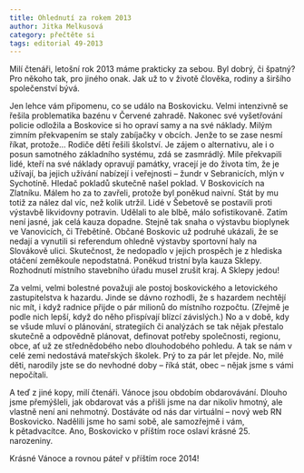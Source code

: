 ```yaml
---
title: Ohlednutí za rokem 2013
author: Jitka Melkusová
category: přečtěte si
tags: editorial 49-2013
---
```


Milí čtenáři, letošní rok 2013 máme prakticky za sebou. Byl dobrý, či špatný? Pro někoho tak, pro jiného onak. Jak už to v životě člověka, rodiny a širšího společenství bývá.

Jen lehce vám připomenu, co se událo na Boskovicku. Velmi intenzivně se řešila problematika bazénu v Červené zahradě. Nakonec své vyšetřování policie odložila a Boskovice si ho opraví samy a na své náklady. Milým zimním překvapením se staly zabíjačky v obcích. Jenže to se zase nesmí říkat, protože… Rodiče dětí řešili školství. Je zájem o alternativu, ale i o posun samotného základního systému, zdá se zasmrádlý. Mile překvapili lidé, kteří na své náklady opravují památky, vracejí je do života tím, že je užívají, ba jejich užívání nabízejí i veřejnosti – žundr v Sebranicích, mlýn v Sychotíně. Hledač pokladů skutečně našel poklad. V Boskovicích na Zlatníku. Málem ho za to zavřeli, protože byl poněkud naivní. Stát by mu totiž za nález dal víc, než kolik utržil. Lidé v Šebetově se postavili proti výstavbě likvidovny potravin. Udělali to ale blbě, málo sofistikovaně. Zatím není jasné, jak celá kauza dopadne. Stejně tak snaha o výstavbu bioplynek ve Vanovicích, či Třebětíně. Občané Boskovic už podruhé ukázali, že se nedají a vynutili si referendum ohledně výstavby sportovní haly na Slovákově ulici. Skutečnost, že nedopadlo v jejich prospěch je z hlediska otáčení zeměkoule nepodstatná. Poněkud tristní byla kauza Sklepy. Rozhodnutí místního stavebního úřadu musel zrušit kraj. A Sklepy jedou!

Za velmi, velmi bolestné považuji ale postoj boskovického a letovického zastupitelstva k hazardu. Jinde se dávno rozhodli, že s hazardem nechtějí nic mít, i když radnice přijde o pár milionů do místního rozpočtu. (Zřejmě je podle nich lepší, když do něho přispívají blízcí závislých.) No a v době, kdy se všude mluví o plánování, strategiích či analýzách se tak nějak přestalo skutečně a odpovědně plánovat, definovat potřeby společnosti, regionu, obce, ať už ze střednědobého nebo dlouhodobého pohledu. A tak se nám v celé zemi nedostává mateřských školek. Prý to za pár let přejde. No, milé děti, narodily jste se do nevhodné doby – říká stát, obec – nějak jsme s vámi nepočítali.

A teď z jiné kopy, milí čtenáři. Vánoce jsou obdobím obdarovávání. Dlouho jsme přemýšleli, jak obdarovat vás a přišli jsme na dar nikoliv hmotný, ale vlastně není ani nehmotný. Dostáváte od nás dar virtuální – nový web RN Boskovicko. Nadělili jsme ho sami sobě, ale samozřejmě i vám, k pětadvacítce. Ano, Boskovicko v příštím roce oslaví krásné 25. narozeniny.

Krásné Vánoce a rovnou páteř v příštím roce 2014!